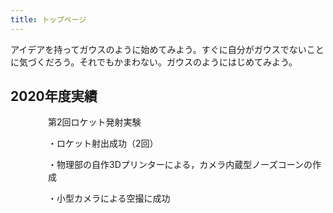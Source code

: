 ```yaml
---
title: トップページ
---
```

アイデアを持ってガウスのように始めてみよう。すぐに自分がガウスでないことに気づくだろう。それでもかまわない。ガウスのようにはじめてみよう。
<br>

<h2>2020年度実績</h2>
<div style="margin-left:60px;">

第2回ロケット発射実験

・ロケット射出成功（2回）

・物理部の自作3Dプリンターによる，カメラ内蔵型ノーズコーンの作成

・小型カメラによる空撮に成功

</div>